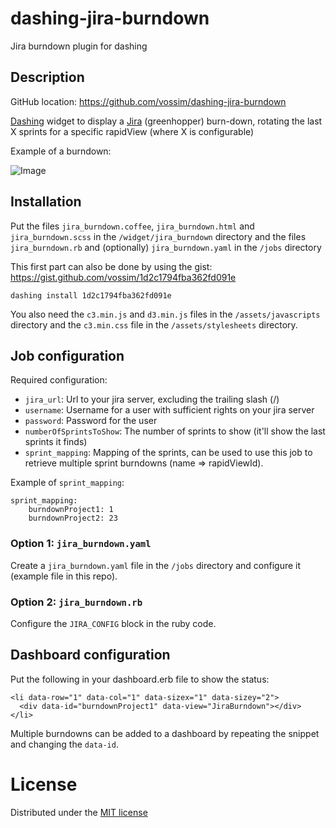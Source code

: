 # dashing-jira-burndown
Jira burndown plugin for dashing

## Description

GitHub location: https://github.com/vossim/dashing-jira-burndown

[Dashing](http://shopify.github.com/dashing) widget to display a [Jira](https://www.atlassian.com/software/jira) (greenhopper) burn-down, rotating the last X sprints for a specific rapidView (where X is configurable)

Example of a burndown:

![Image](../master/jira_burndown.png?raw=true)

## Installation

Put the files `jira_burndown.coffee`, `jira_burndown.html` and `jira_burndown.scss` in the `/widget/jira_burndown` directory and the files `jira_burndown.rb` and (optionally) `jira_burndown.yaml` in the `/jobs` directory

This first part can also be done by using the gist: https://gist.github.com/vossim/1d2c1794fba362fd091e

    dashing install 1d2c1794fba362fd091e

You also need the `c3.min.js` and `d3.min.js` files in the `/assets/javascripts` directory and the `c3.min.css` file in the `/assets/stylesheets` directory.

## Job configuration

Required configuration:
* `jira_url`: Url to your jira server, excluding the trailing slash (/)
* `username`: Username for a user with sufficient rights on your jira server
* `password`: Password for the user
* `numberOfSprintsToShow`: The number of sprints to show (it'll show the last sprints it finds)
* `sprint_mapping`: Mapping of the sprints, can be used to use this job to retrieve multiple sprint burndowns (name => rapidViewId).

Example of `sprint_mapping`:

    sprint_mapping: 
        burndownProject1: 1
        burndownProject2: 23

### Option 1: `jira_burndown.yaml`

Create a `jira_burndown.yaml` file in the `/jobs` directory and configure it (example file in this repo).

### Option 2: `jira_burndown.rb`

Configure the `JIRA_CONFIG` block in the ruby code.

## Dashboard configuration

Put the following in your dashboard.erb file to show the status:

    <li data-row="1" data-col="1" data-sizex="1" data-sizey="2">
      <div data-id="burndownProject1" data-view="JiraBurndown"></div>
    </li>

Multiple burndowns can be added to a dashboard by repeating the snippet and changing the ```data-id```.

# License
Distributed under the [MIT license](https://github.com/vossim/dashing-jira-burndown/blob/master/LICENSE)
